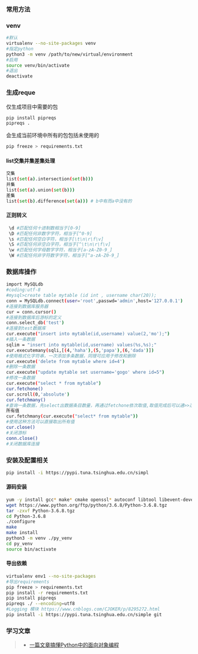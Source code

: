 ### 常用方法

### venv

```bash
#默认
virtualenv --no-site-packages venv
#指定python
python3 -m venv /path/to/new/virtual/environment
#启用
source venv/bin/activate
#退出
deactivate
```

### 生成reque

仅生成项目中需要的包
```bash
pip install pipreqs
pipreqs .
```

会生成当前环境中所有的包包括未使用的
```bash
pip freeze > requirements.txt
```

#### list交集并集差集处理
```bash
交集
list(set(a).intersection(set(b)))
并集
list(set(a).union(set(b)))
差集
list(set(b).difference(set(a))) # b中有而a中没有的
```
#### 正则转义
```bash
 \d #匹配任何十进制数相当于[0-9]
 \D #匹配任何非数字字符，相当于[^0-9]
 \s #匹配任何空白字符，相当于[\t\n\r\f\v]
 \S #匹配任何非空白字符，相当于[^\t\n\r\f\v]
 \w #匹配任何字母数字字符，相当于[a-zA-Z0-9_]
 \W #匹配任何非字符数字字符，相当于[^a-zA-Z0-9_]
```
### 数据库操作
```bash
import MySQLdb
#coding:utf-8
#mysql>create table mytable (id int , username char(20));
conn = MySQLdb.connect(user='root',passwd='admin',host='127.0.0.1')
#连接到数据库服务器
cur = conn.cursor()
#连接到数据库后游标的定义
conn.select_db('test')
#连接到test数据库
cur.execute("insert into mytable(id,username) value(2,'mo');")
#插入一条数据
sqlim = "insert into mytable(id,username) values(%s,%s);"
cur.executemany(sqli,[(4,'haha'),(5,'papa'),(6,'dada')])
#使用格式化字符串，一次添加多条数据，同理可应用于修改和删除
cur.execute('delete from mytable where id=4')
#删除一条数据
cur.execute("update mytable set username='gogo' where id=5")
#修改一条数据
cur.execute("select * from mytable")
cur.fetchone()
cur.scroll(0,'absolute')
cur.fetchmany()
#查询一条数据，先select出数据条目数量，再通过fetchone依次取值,取值完成后可以通>>过scroll重新定义游标位置，如上为让游标在到开头，使用getchmany可以以元组形式取出
所有值
cur.fetchmany(cur.execute("select* from mytable"))
#使用这种方法可以直接取出所有值
cur.close()
#关闭游标
conn.close()
#关闭数据库连接
```
### 安装及配置相关
```bash
pip install -i https://pypi.tuna.tsinghua.edu.cn/simpl
```
#### 源码安装
```bash
yum -y install gcc* make* cmake openssl* autoconf libtool libevent-devel pcre pcre-devel zlib
wget https://www.python.org/ftp/python/3.6.8/Python-3.6.8.tgz
tar -zxvf Python-3.6.8.tgz
cd Python-3.6.8
./configure
make
make install
python3 -m venv ./py_venv
cd py_venv
source bin/activate
```
#### 导出依赖
```bash
virtualenv env1 --no-site-packages
#导出requirements
pip freeze > requirements.txt
pip install -r requirements.txt
pip install pipreqs
pipreqs ./ --encoding=utf8
#Logging 模块 https://www.cnblogs.com/CJOKER/p/8295272.html
pip install -i https://pypi.tuna.tsinghua.edu.cn/simple git
```
### 学习文章
> - [一篇文章搞懂Python中的面向对象编程](http://yangcongchufang.com/%E9%AB%98%E7%BA%A7python%E7%BC%96%E7%A8%8B%E5%9F%BA%E7%A1%80/python-object-class.html) 
